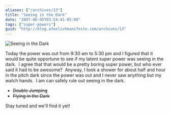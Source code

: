 ```yaml
---
aliases: ["/archives/13"]
title: "Seeing in the Dark"
date: "2007-08-05T03:54:41-05:00"
tags: ["super-powers"]
guid: "http://blog.afoolishmanifesto.com/archives/13"
---
```

![Seeing in the Dark](/wp-content/uploads/2007/08/seeinginthedark.png)

Today the power was out from 9:30 am to 5:30 pm and I figured that it would be quite opportune to see if my latent super power was seeing in the dark.  I agree that that would be a pretty boring super power, but who ever said it had to be awesome?  Anyway, I took a shower for about half and hour in the pitch dark since the power was out and I never saw anything but my watch hands.  I am can safely rule out seeing in the dark.

- <strike>Double Jumping</strike>
- <strike>Flying in the Dark</strike>

Stay tuned and we'll find it yet!
